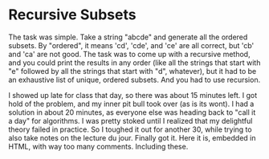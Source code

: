 # Recursive Subsets

The task was simple.  Take a string "abcde" and generate all the ordered subsets.  By "ordered", it means 'cd', 'cde', and 'ce' are all correct, but 'cb' and 'ca' are not good.  The task was to come up with a recursive method, and you could print the results in any order (like all the strings that start with "e" followed by all the strings that start with "d", whatever), but it had to be an exhaustive list of unique, ordered subsets.  And you had to use recursion.

I showed up late for class that day, so there was about 15 minutes left.  I got hold of the problem, and my inner pit bull took over (as is its wont).  I had a solution in about 20 minutes, as everyone else was heading back to "call it a day" for algorithms.  I was pretty stoked until I realized that my delightful theory failed in practice.  So I toughed it out for another 30, while trying to also take notes on the lecture du jour.  Finally got it.  Here it is, embedded in HTML, with way too many comments.  Including these.
